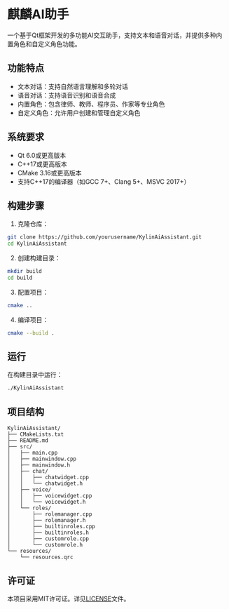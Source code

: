 # 麒麟AI助手

一个基于Qt框架开发的多功能AI交互助手，支持文本和语音对话，并提供多种内置角色和自定义角色功能。

## 功能特点

- 文本对话：支持自然语言理解和多轮对话
- 语音对话：支持语音识别和语音合成
- 内置角色：包含律师、教师、程序员、作家等专业角色
- 自定义角色：允许用户创建和管理自定义角色

## 系统要求

- Qt 6.0或更高版本
- C++17或更高版本
- CMake 3.16或更高版本
- 支持C++17的编译器（如GCC 7+、Clang 5+、MSVC 2017+）

## 构建步骤

1. 克隆仓库：
```bash
git clone https://github.com/yourusername/KylinAiAssistant.git
cd KylinAiAssistant
```

2. 创建构建目录：
```bash
mkdir build
cd build
```

3. 配置项目：
```bash
cmake ..
```

4. 编译项目：
```bash
cmake --build .
```

## 运行

在构建目录中运行：
```bash
./KylinAiAssistant
```

## 项目结构

```
KylinAiAssistant/
├── CMakeLists.txt
├── README.md
├── src/
│   ├── main.cpp
│   ├── mainwindow.cpp
│   ├── mainwindow.h
│   ├── chat/
│   │   ├── chatwidget.cpp
│   │   └── chatwidget.h
│   ├── voice/
│   │   ├── voicewidget.cpp
│   │   └── voicewidget.h
│   └── roles/
│       ├── rolemanager.cpp
│       ├── rolemanager.h
│       ├── builtinroles.cpp
│       ├── builtinroles.h
│       ├── customrole.cpp
│       └── customrole.h
└── resources/
    └── resources.qrc
```

## 许可证

本项目采用MIT许可证。详见[LICENSE](LICENSE)文件。
